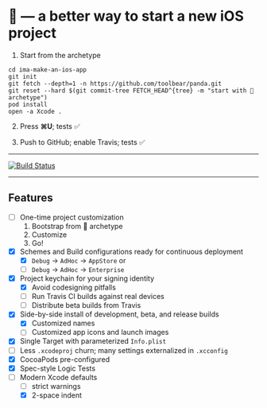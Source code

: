 # 🐼 — a better way to start a new iOS project

1. Start from the archetype

  ```console
  cd ima-make-an-ios-app
  git init
  git fetch --depth=1 -n https://github.com/toolbear/panda.git
  git reset --hard $(git commit-tree FETCH_HEAD^{tree} -m "start with 🐼 archetype")
  pod install
  open -a Xcode .
  ```

2. Press **⌘U**; tests ✅

3. Push to GitHub; enable Travis; tests ✅

---

[![Build Status](https://travis-ci.org/toolbear/panda.svg?branch=master)](https://travis-ci.org/toolbear/panda)

---

## Features

* [ ] One-time project customization
  1. Bootstrap from 🐼 archetype
  2. Customize
  3. Go!
* [x] Schemes and Build configurations ready for continuous deployment
  * [x] `Debug` → `AdHoc` → `AppStore` or
  * [ ] `Debug` → `AdHoc` → `Enterprise`
* [x] Project keychain for your signing identity
  * [x] Avoid codesigning pitfalls
  * [ ] Run Travis CI builds against real devices
  * [ ] Distribute beta builds from Travis
* [x] Side-by-side install of development, beta, and release builds
  * [x] Customized names
  * [ ] Customized app icons and launch images
* [x] Single Target with parameterized `Info.plist`
* [ ] Less `.xcodeproj` churn; many settings externalized  in `.xcconfig`
* [x] CocoaPods pre-configured
* [x] Spec-style Logic Tests
* [ ] Modern Xcode defaults
  * [ ] strict warnings
  * [x] 2-space indent
